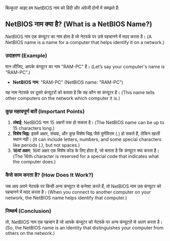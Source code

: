 बिल्कुल! आइए हम NetBIOS नाम को हिंदी और अंग्रेजी दोनों में समझते हैं:

## NetBIOS नाम क्या है? (What is a NetBIOS Name?)

NetBIOS नाम एक कंप्यूटर का नाम होता है जो नेटवर्क पर उसे पहचानने में मदद करता है। (A NetBIOS name is a name for a computer that helps identify it on a network.)

### उदाहरण (Example)

मान लीजिए, आपके कंप्यूटर का नाम "RAM-PC" है। (Let’s say your computer's name is "RAM-PC".) 

- **NetBIOS नाम**: "RAM-PC" (NetBIOS name: "RAM-PC")
  
यह नाम नेटवर्क पर दूसरे कंप्यूटरों को बताता है कि यह कौन सा कंप्यूटर है। (This name tells other computers on the network which computer it is.)

### कुछ महत्वपूर्ण बातें (Important Points)

1. **लंबाई**: NetBIOS नाम 15 अक्षरों तक हो सकता है। (The NetBIOS name can be up to 15 characters long.)
2. **विशेष चिह्न**: इसमें अक्षर, संख्या, और कुछ विशेष चिह्न जैसे पूर्णविराम (.) हो सकते हैं, लेकिन खाली स्थान नहीं। (It can include letters, numbers, and some special characters like periods (.), but not spaces.)
3. **16वां अक्षर**: 16वां अक्षर एक विशेष कोड के लिए होता है, जो बताता है कि कंप्यूटर क्या करता है। (The 16th character is reserved for a special code that indicates what the computer does.)

### कैसे काम करता है? (How Does It Work?)

जब आप अपने नेटवर्क पर किसी अन्य कंप्यूटर से कनेक्ट करते हैं, तो NetBIOS नाम उस कंप्यूटर को पहचानने में मदद करता है। (When you connect to another computer on your network, the NetBIOS name helps identify that computer.)

### निष्कर्ष (Conclusion)

तो, NetBIOS नाम एक पहचान है जो आपके कंप्यूटर को नेटवर्क पर अन्य कंप्यूटरों से अलग करता है। (So, the NetBIOS name is an identity that distinguishes your computer from others on the network.)
